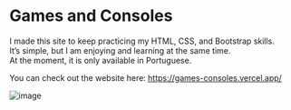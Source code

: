 # Games and Consoles

I made this site to keep practicing my HTML, CSS, and Bootstrap skills. <br>
It’s simple, but I am enjoying and learning at the same time. <br>
At the moment, it is only available in Portuguese.

You can check out the website here:
https://games-consoles.vercel.app/

![image](https://github.com/user-attachments/assets/d2c0b088-1d71-4131-a7e8-3b1d6d1ffb05)

